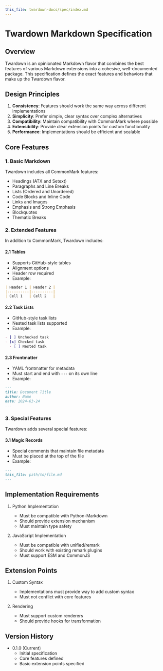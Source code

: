 ```yaml
---
this_file: twardown-docs/spec/index.md
---
```


# Twardown Markdown Specification

## Overview

Twardown is an opinionated Markdown flavor that combines the best features of various Markdown extensions into a cohesive, well-documented package. This specification defines the exact features and behaviors that make up the Twardown flavor.

## Design Principles

1. **Consistency**: Features should work the same way across different implementations
2. **Simplicity**: Prefer simple, clear syntax over complex alternatives
3. **Compatibility**: Maintain compatibility with CommonMark where possible
4. **Extensibility**: Provide clear extension points for custom functionality
5. **Performance**: Implementations should be efficient and scalable

## Core Features

### 1. Basic Markdown

Twardown includes all CommonMark features:

- Headings (ATX and Setext)
- Paragraphs and Line Breaks
- Lists (Ordered and Unordered)
- Code Blocks and Inline Code
- Links and Images
- Emphasis and Strong Emphasis
- Blockquotes
- Thematic Breaks

### 2. Extended Features

In addition to CommonMark, Twardown includes:

#### 2.1 Tables

- Supports GitHub-style tables
- Alignment options
- Header row required
- Example:

```markdown
| Header 1 | Header 2 |
|----------|----------|
| Cell 1   | Cell 2   |
```

#### 2.2 Task Lists

- GitHub-style task lists
- Nested task lists supported
- Example:

```markdown
- [ ] Unchecked task
- [x] Checked task
  - [ ] Nested task
```

#### 2.3 Frontmatter

- YAML frontmatter for metadata
- Must start and end with `---` on its own line
- Example:

```markdown
---
title: Document Title
author: Name
date: 2024-03-24
---
```

### 3. Special Features

Twardown adds several special features:

#### 3.1 Magic Records

- Special comments that maintain file metadata
- Must be placed at the top of the file
- Example:

```markdown
---
this_file: path/to/file.md
---
```

## Implementation Requirements

1. Python Implementation
   - Must be compatible with Python-Markdown
   - Should provide extension mechanism
   - Must maintain type safety

2. JavaScript Implementation
   - Must be compatible with unified/remark
   - Should work with existing remark plugins
   - Must support ESM and CommonJS

## Extension Points

1. Custom Syntax
   - Implementations must provide way to add custom syntax
   - Must not conflict with core features

2. Rendering
   - Must support custom renderers
   - Should provide hooks for transformation

## Version History

- 0.1.0 (Current)
  - Initial specification
  - Core features defined
  - Basic extension points specified
